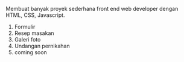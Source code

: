 Membuat banyak proyek sederhana front end web developer dengan HTML, CSS, Javascript.
1. Formulir
2. Resep masakan
3. Galeri foto
4. Undangan pernikahan
5. coming soon
